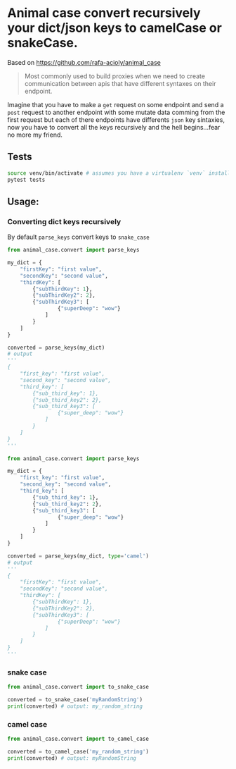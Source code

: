 # Animal case convert recursively your dict/json keys to camelCase or snakeCase.

Based on https://github.com/rafa-acioly/animal_case

> Most commonly used to build proxies when we need to create communication between apis
that have different syntaxes on their endpoint.

Imagine that you have to make a `get` request on some endpoint and send a `post` request to another endpoint with some mutate data comming from the first request but each of there endpoints have differents `json` key sintaxies, now you have to convert all the keys recursively and the hell begins...fear no more my friend.

## Tests

```bash
source venv/bin/activate # assumes you have a virtualenv `venv` installed with required packages
pytest tests
```

## Usage:


### Converting dict keys recursively
By default `parse_keys` convert keys to `snake_case`
```py
from animal_case.convert import parse_keys

my_dict = {
    "firstKey": "first value",
    "secondKey": "second value",
    "thirdKey": [
        {"subThirdKey": 1},
        {"subThirdKey2": 2},
        {"subThirdKey3": [
                {"superDeep": "wow"}
            ]
        }
    ]
}

converted = parse_keys(my_dict)
# output
'''
{
    "first_key": "first value",
    "second_key": "second value",
    "third_key": [
        {"sub_third_key": 1},
        {"sub_third_key2": 2},
        {"sub_third_key3": [
                {"super_deep": "wow"}
            ]
        }
    ]
}
'''
```


```py
from animal_case.convert import parse_keys

my_dict = {
    "first_key": "first value",
    "second_key": "second value",
    "third_key": [
        {"sub_third_key": 1},
        {"sub_third_key2": 2},
        {"sub_third_key3": [
                {"super_deep": "wow"}
            ]
        }
    ]
}

converted = parse_keys(my_dict, type='camel')
# output
'''
{
    "firstKey": "first value",
    "secondKey": "second value",
    "thirdKey": [
        {"subThirdKey": 1},
        {"subThirdKey2": 2},
        {"subThirdKey3": [
                {"superDeep": "wow"}
            ]
        }
    ]
}
'''
```

### snake case
```py
from animal_case.convert import to_snake_case

converted = to_snake_case('myRandomString')
print(converted) # output: my_random_string
```

### camel case
```py
from animal_case.convert import to_camel_case

converted = to_camel_case('my_random_string')
print(converted) # output: myRandomString
```

